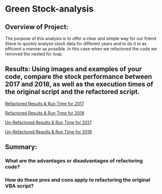 # Green Stock-analysis

## Overview of Project: 

The purpose of this analysis is to offer a clear and simple way for our friend Steve to quickly analyse stock data for different years and to do it in as efficient a manner as possible. In this case when we refactored the code we removed the nested for loop.

## Results: Using images and examples of your code, compare the stock performance between 2017 and 2018, as well as the execution times of the original script and the refactored script.

[Refactored Results & Run Time for 2017](https://github.com/ccastanette/stock-analysis/blob/master/Resources/VBA_Challenge_2017.png)

[Refactored Results & Run Time for 2018](https://github.com/ccastanette/stock-analysis/blob/master/Resources/VBA_Challenge_2018.png)

[Un-Refactored Results & Run Time for 2017](https://github.com/ccastanette/stock-analysis/blob/master/Resources/VBA_Challenge_2017_unrefactored.png)

[Un-Refactored Results & Run Time for 2018](https://github.com/ccastanette/stock-analysis/blob/master/Resources/VBA_Challenge_2018_unrefactored.png)


## Summary: 

### What are the advantages or disadvantages of refactoring code?

### How do these pros and cons apply to refactoring the original VBA script?
